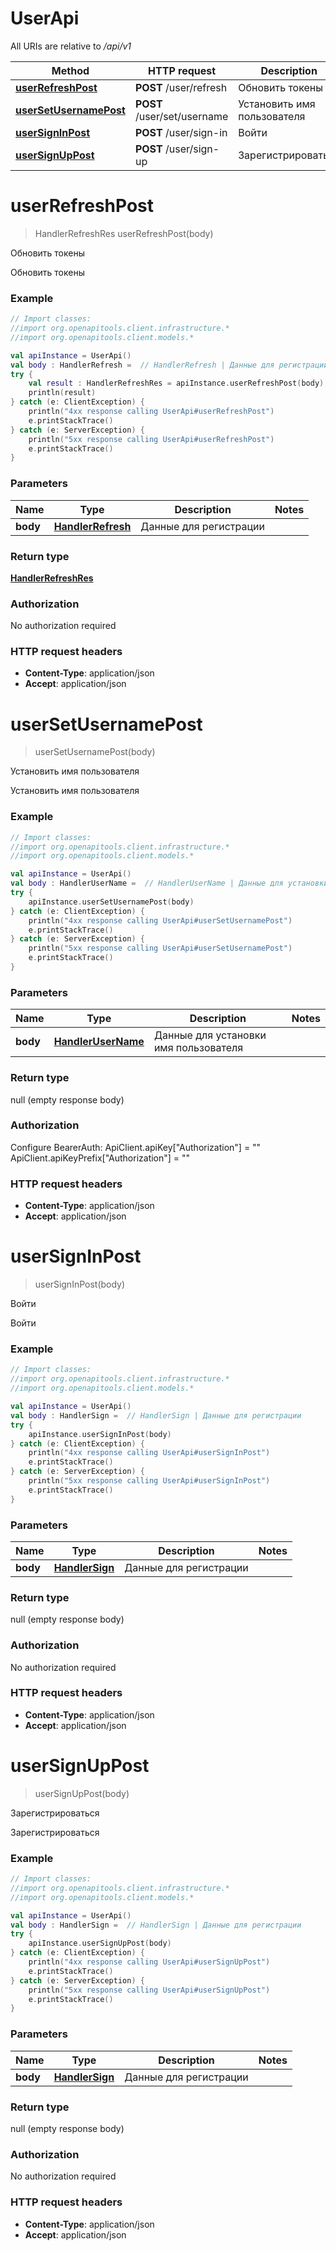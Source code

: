 # UserApi

All URIs are relative to */api/v1*

| Method | HTTP request | Description |
| ------------- | ------------- | ------------- |
| [**userRefreshPost**](UserApi.md#userRefreshPost) | **POST** /user/refresh | Обновить токены |
| [**userSetUsernamePost**](UserApi.md#userSetUsernamePost) | **POST** /user/set/username | Установить имя пользователя |
| [**userSignInPost**](UserApi.md#userSignInPost) | **POST** /user/sign-in | Войти |
| [**userSignUpPost**](UserApi.md#userSignUpPost) | **POST** /user/sign-up | Зарегистрироваться |


<a id="userRefreshPost"></a>
# **userRefreshPost**
> HandlerRefreshRes userRefreshPost(body)

Обновить токены

Обновить токены

### Example
```kotlin
// Import classes:
//import org.openapitools.client.infrastructure.*
//import org.openapitools.client.models.*

val apiInstance = UserApi()
val body : HandlerRefresh =  // HandlerRefresh | Данные для регистрации
try {
    val result : HandlerRefreshRes = apiInstance.userRefreshPost(body)
    println(result)
} catch (e: ClientException) {
    println("4xx response calling UserApi#userRefreshPost")
    e.printStackTrace()
} catch (e: ServerException) {
    println("5xx response calling UserApi#userRefreshPost")
    e.printStackTrace()
}
```

### Parameters
| Name | Type | Description  | Notes |
| ------------- | ------------- | ------------- | ------------- |
| **body** | [**HandlerRefresh**](HandlerRefresh.md)| Данные для регистрации | |

### Return type

[**HandlerRefreshRes**](HandlerRefreshRes.md)

### Authorization

No authorization required

### HTTP request headers

 - **Content-Type**: application/json
 - **Accept**: application/json

<a id="userSetUsernamePost"></a>
# **userSetUsernamePost**
> userSetUsernamePost(body)

Установить имя пользователя

Установить имя пользователя

### Example
```kotlin
// Import classes:
//import org.openapitools.client.infrastructure.*
//import org.openapitools.client.models.*

val apiInstance = UserApi()
val body : HandlerUserName =  // HandlerUserName | Данные для установки имя пользователя
try {
    apiInstance.userSetUsernamePost(body)
} catch (e: ClientException) {
    println("4xx response calling UserApi#userSetUsernamePost")
    e.printStackTrace()
} catch (e: ServerException) {
    println("5xx response calling UserApi#userSetUsernamePost")
    e.printStackTrace()
}
```

### Parameters
| Name | Type | Description  | Notes |
| ------------- | ------------- | ------------- | ------------- |
| **body** | [**HandlerUserName**](HandlerUserName.md)| Данные для установки имя пользователя | |

### Return type

null (empty response body)

### Authorization


Configure BearerAuth:
    ApiClient.apiKey["Authorization"] = ""
    ApiClient.apiKeyPrefix["Authorization"] = ""

### HTTP request headers

 - **Content-Type**: application/json
 - **Accept**: application/json

<a id="userSignInPost"></a>
# **userSignInPost**
> userSignInPost(body)

Войти

Войти

### Example
```kotlin
// Import classes:
//import org.openapitools.client.infrastructure.*
//import org.openapitools.client.models.*

val apiInstance = UserApi()
val body : HandlerSign =  // HandlerSign | Данные для регистрации
try {
    apiInstance.userSignInPost(body)
} catch (e: ClientException) {
    println("4xx response calling UserApi#userSignInPost")
    e.printStackTrace()
} catch (e: ServerException) {
    println("5xx response calling UserApi#userSignInPost")
    e.printStackTrace()
}
```

### Parameters
| Name | Type | Description  | Notes |
| ------------- | ------------- | ------------- | ------------- |
| **body** | [**HandlerSign**](HandlerSign.md)| Данные для регистрации | |

### Return type

null (empty response body)

### Authorization

No authorization required

### HTTP request headers

 - **Content-Type**: application/json
 - **Accept**: application/json

<a id="userSignUpPost"></a>
# **userSignUpPost**
> userSignUpPost(body)

Зарегистрироваться

Зарегистрироваться

### Example
```kotlin
// Import classes:
//import org.openapitools.client.infrastructure.*
//import org.openapitools.client.models.*

val apiInstance = UserApi()
val body : HandlerSign =  // HandlerSign | Данные для регистрации
try {
    apiInstance.userSignUpPost(body)
} catch (e: ClientException) {
    println("4xx response calling UserApi#userSignUpPost")
    e.printStackTrace()
} catch (e: ServerException) {
    println("5xx response calling UserApi#userSignUpPost")
    e.printStackTrace()
}
```

### Parameters
| Name | Type | Description  | Notes |
| ------------- | ------------- | ------------- | ------------- |
| **body** | [**HandlerSign**](HandlerSign.md)| Данные для регистрации | |

### Return type

null (empty response body)

### Authorization

No authorization required

### HTTP request headers

 - **Content-Type**: application/json
 - **Accept**: application/json

